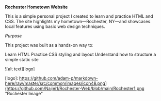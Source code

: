 **Rochester Hometown Website**

This is a simple personal project I created to learn and practice HTML and CSS. The site highlights my hometown—Rochester, NY—and showcases local features using basic web design techniques.

_Purpose_

This project was built as a hands-on way to:

Learn  HTML
Practice CSS styling and layout
Understand how to structure a simple static site


![alt text][logo]

[logo]: https://github.com/adam-p/markdown-here/raw/master/src/common/images/icon48.png](https://github.com/Naijei1/Rochester-Web/blob/main/Rochester1.png "Rochester Image"
